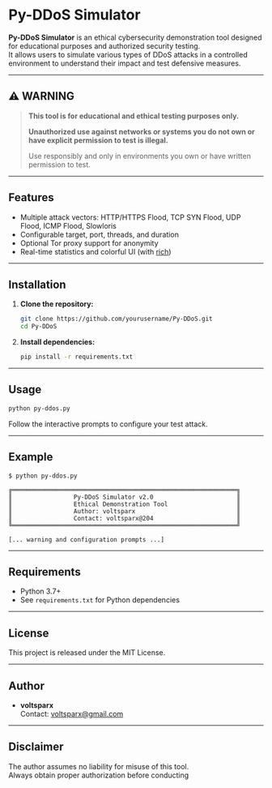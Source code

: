 # Py-DDoS Simulator

**Py-DDoS Simulator** is an ethical cybersecurity demonstration tool designed for educational purposes and authorized security testing.  
It allows users to simulate various types of DDoS attacks in a controlled environment to understand their impact and test defensive measures.

---

## ⚠️ WARNING

> **This tool is for educational and ethical testing purposes only.**
>
> **Unauthorized use against networks or systems you do not own or have explicit permission to test is illegal.**
>
> Use responsibly and only in environments you own or have written permission to test.

---

## Features

- Multiple attack vectors: HTTP/HTTPS Flood, TCP SYN Flood, UDP Flood, ICMP Flood, Slowloris
- Configurable target, port, threads, and duration
- Optional Tor proxy support for anonymity
- Real-time statistics and colorful UI (with [rich](https://github.com/Textualize/rich))

---

## Installation

1. **Clone the repository:**
   ```bash
   git clone https://github.com/yourusername/Py-DDoS.git
   cd Py-DDoS
   ```

2. **Install dependencies:**
   ```bash
   pip install -r requirements.txt
   ```

---

## Usage

```bash
python py-ddos.py
```

Follow the interactive prompts to configure your test attack.

---

## Example

```text
$ python py-ddos.py

╔══════════════════════════════════════════════════════════════╗
║                 Py-DDoS Simulator v2.0                       ║
║                 Ethical Demonstration Tool                   ║
║                 Author: voltsparx                            ║
║                 Contact: voltsparx@204                       ║
╚══════════════════════════════════════════════════════════════╝

[... warning and configuration prompts ...]
```

---

## Requirements

- Python 3.7+
- See `requirements.txt` for Python dependencies

---

## License

This project is released under the MIT License.

---

## Author

- **voltsparx**  
  Contact: voltsparx@gmail.com

---

## Disclaimer

The author assumes no liability for misuse of this tool.  
Always obtain proper authorization before conducting
